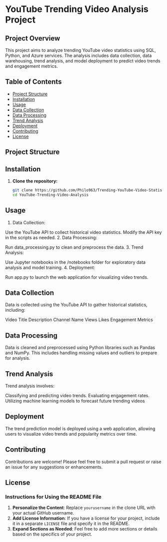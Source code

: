 # YouTube Trending Video Analysis Project

## Project Overview

This project aims to analyze trending YouTube video statistics using SQL, Python, and Azure services. The analysis includes data collection, data warehousing, trend analysis, and model deployment to predict video trends and engagement metrics.

## Table of Contents

- [Project Structure](#project-structure)
- [Installation](#installation)
- [Usage](#usage)
- [Data Collection](#data-collection)
- [Data Processing](#data-processing)
- [Trend Analysis](#trend-analysis)
- [Deployment](#deployment)
- [Contributing](#contributing)
- [License](#license)

## Project Structure


## Installation

1. **Clone the repository:**
   ```bash
   git clone https://github.com/Philo963/Trending-YouTube-Video-Statistics.git
   cd YouTube-Trending-Video-Analysis

## Usage
1. Data Collection:

Use the YouTube API to collect historical video statistics.
Modify the API key in the scripts as needed.
2. Data Processing:

Run data_processing.py to clean and preprocess the data.
3. Trend Analysis:

Use Jupyter notebooks in the /notebooks folder for exploratory data analysis and model training.
4. Deployment:

Run app.py to launch the web application for visualizing video trends.

## Data Collection
Data is collected using the YouTube API to gather historical statistics, including:

Video Title
Description
Channel Name
Views
Likes
Engagement Metrics

## Data Processing
Data is cleaned and preprocessed using Python libraries such as Pandas and NumPy. This includes handling missing values and outliers to prepare for analysis.

## Trend Analysis
Trend analysis involves:

Classifying and predicting video trends.
Evaluating engagement rates.
Utilizing machine learning models to forecast future trending videos

## Deployment
The trend prediction model is deployed using a web application, allowing users to visualize video trends and popularity metrics over time.

## Contributing
Contributions are welcome! Please feel free to submit a pull request or raise an issue for any suggestions or enhancements.


## License
### Instructions for Using the README File

1. **Personalize the Content**: Replace `yourusername` in the clone URL with your actual GitHub username.
2. **Add License Information**: If you have a license for your project, include it in a separate `LICENSE` file and specify it in the README.
3. **Expand Sections as Needed**: Feel free to add more sections or details based on the specifics of your project.
